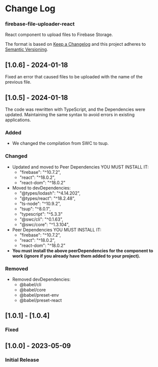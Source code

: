 
# Change Log
### firebase-file-uploader-react
React component to upload files to Firebase Storage.

The format is based on [Keep a Changelog](http://keepachangelog.com/)
and this project adheres to [Semantic Versioning](http://semver.org/).
 
## [1.0.6] - 2024-01-18

Fixed an error that caused files to be uploaded with the name of the previous file.

## [1.0.5] - 2024-01-18
 
The code was rewritten with TypeScript, and the Dependencies were updated.
Maintaining the same syntax to avoid errors in existing applications.
 
### Added
- We changed the compilation from SWC to tsup.
 
### Changed
- Updated and moved to Peer Dependencies YOU MUST INSTALL IT:
    - "firebase": "^10.7.2",
    - "react": "^18.0.2",
    - "react-dom": "^18.0.2"
- Moved to devDependencies:
    - "@types/lodash": "^4.14.202",
    - "@types/react": "^18.2.48",
    - "ts-node": "^10.9.2",
    - "tsup": "^8.0.1",
    - "typescript": "^5.3.3"
    - "@swc/cli": "^0.1.63",
    - "@swc/core": "^1.3.104",
- Peer Dependencies YOU MUST INSTALL IT:
    - "firebase": "^10.7.2",
    - "react": "^18.0.2",
    - "react-dom": "^18.0.2"
- **You must install the above peerDependencies for the component to work (ignore if you already have them added to your project).**

### Removed
- Removed devDependencies:
    - @babel/cli
    - @babel/core
    - @babel/preset-env
    - @babel/preset-react
 
## [1.0.1] - [1.0.4] 
 
### Fixed
 
## [1.0.0] - 2023-05-09
 
### Initial Release